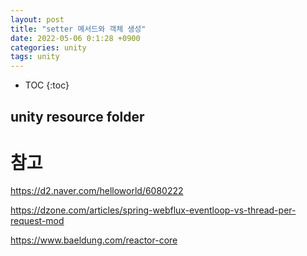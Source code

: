 ```yaml
---
layout: post
title: "setter 메서드와 객체 생성"
date: 2022-05-06 0:1:28 +0900
categories: unity
tags: unity
---
```

* TOC
{:toc}
## unity resource folder


# 참고

<https://d2.naver.com/helloworld/6080222>

<https://dzone.com/articles/spring-webflux-eventloop-vs-thread-per-request-mod>

<https://www.baeldung.com/reactor-core>

